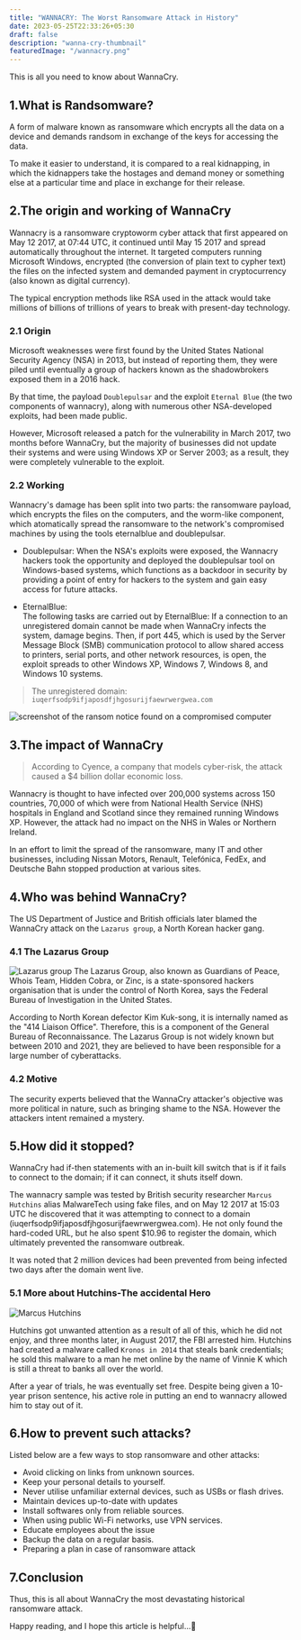 ```yaml
---
title: "WANNACRY: The Worst Ransomware Attack in History"
date: 2023-05-25T22:33:26+05:30
draft: false
description: "wanna-cry-thumbnail"
featuredImage: "/wannacry.png"
---
```

This is all you need to know about WannaCry.

<!--more-->

## 1.What is Randsomware?
A form of malware known as ransomware which encrypts all the data on a device and demands randsom in exchange of the keys for accessing the data. 

To make it easier to understand, it is compared to a real kidnapping, in which the kidnappers take the hostages and demand money or something else at a particular time and place in exchange for their release.

## 2.The origin and working of WannaCry

Wannacry is a ransomware cryptoworm cyber attack that first appeared on May 12 2017, at 07:44 UTC, it continued until May 15 2017 and spread automatically throughout the internet. It targeted computers running Microsoft Windows, encrypted (the conversion of plain text to cypher text) the files on the infected system and demanded payment in cryptocurrency (also known as digital currency). 

The typical encryption methods like RSA used in the attack would take millions of billions of trillions of years to break with present-day technology.

### 2.1 Origin
Microsoft weaknesses were first found by the United States National Security Agency (NSA) in 2013, but instead of reporting them, they were piled until eventually a group of hackers known as the shadowbrokers exposed them in a 2016 hack.

By that time, the payload `Doublepulsar` and the exploit `Eternal Blue` (the two components of wannacry), along with numerous other NSA-developed exploits, had been made public.

However, Microsoft released a patch for the vulnerability in March 2017, two months before WannaCry, but the majority of businesses did not update their systems and were using Windows XP or Server 2003; as a result, they were completely vulnerable to the exploit.

### 2.2 Working
Wannacry's damage has been split into two parts: the ransomware payload, which encrypts the files on the computers, and the worm-like component, which atomatically spread the ransomware to the network's compromised machines by using the tools eternalblue and doublepulsar.

* Doublepulsar:
When the NSA's exploits were exposed, the Wannacry hackers took the opportunity and deployed the doublepulsar tool on Windows-based systems, which functions as a backdoor in security by providing a point of entry for hackers to the system and gain easy access for future attacks.

* EternalBlue:  
The following tasks are carried out by EternalBlue:
If a connection to an unregistered domain cannot be made when WannaCry infects the system, damage begins. Then, if port 445, which is used by the Server Message Block (SMB) communication protocol to allow shared access to printers, serial ports, and other network resources, is open, the exploit spreads to other Windows XP, Windows 7, Windows 8, and Windows 10 systems.

>The unregistered domain: `iuqerfsodp9ifjaposdfjhgosurijfaewrwergwea.com`

![screenshot of the ransom notice found on a compromised computer](/wannacry-note-screenshot.png "screenshot of the ransom notice found on a compromised computer")

## 3.The impact of WannaCry
>According to Cyence, a company that models cyber-risk, the attack caused a $4 billion dollar economic loss.

Wannacry is thought to have infected over 200,000 systems across 150 countries, 70,000 of which were from National Health Service (NHS) hospitals in England and Scotland since they remained running Windows XP. However, the attack had no impact on the NHS in Wales or Northern Ireland.

In an effort to limit the spread of the ransomware, many IT and other businesses, including Nissan Motors, Renault, Telefónica, FedEx, and Deutsche Bahn stopped production at various sites.

## 4.Who was behind WannaCry?
The US Department of Justice and British officials later blamed the WannaCry attack on the `Lazarus group`, a North Korean hacker gang.

### 4.1 The Lazarus Group
![Lazarus group](/lazarus.jpg "the lazarus group")
The Lazarus Group, also known as Guardians of Peace, Whois Team, Hidden Cobra, or Zinc, is a state-sponsored hackers organisation that is under the control of North Korea, says the Federal Bureau of Investigation in the United States. 

According to North Korean defector Kim Kuk-song, it is internally named as the "414 Liaison Office". Therefore, this is a component of the General Bureau of Reconnaissance. The Lazarus Group is not widely known but between 2010 and 2021, they are believed to have been responsible for a large number of cyberattacks.

### 4.2 Motive
The security experts believed that the WannaCry attacker's objective was more political in nature, such as bringing shame to the NSA. However the attackers intent remained a mystery.

## 5.How did it stopped?
WannaCry had if-then statements with an in-built kill switch that is if it fails to connect to the domain; if it can connect, it shuts itself down.

The wannacry sample was tested by British security researcher `Marcus Hutchins` alias MalwareTech using fake files, and on May 12 2017 at 15:03 UTC he discovered that it was attempting to connect to a domain (iuqerfsodp9ifjaposdfjhgosurijfaewrwergwea.com). He not only found the hard-coded URL, but he also spent $10.96 to register the domain, which ultimately prevented the ransomware outbreak. 

It was noted that 2 million devices had been prevented from being infected two days after the domain went live. 



### 5.1 More about Hutchins-The accidental Hero
![Marcus Hutchins](/marcus_hutchins.jpg "Marcus Hutchins")

Hutchins got unwanted attention as a result of all of this, which he did not enjoy, and three months later, in August 2017, the FBI arrested him. Hutchins had created a malware called `Kronos in 2014` that steals bank credentials; he sold this malware to a man he met online by the name of Vinnie K which is still a threat to banks all over the world. 

After a year of trials, he was eventually set free. Despite being given a 10-year prison sentence, his active role in putting an end to wannacry allowed him to stay out of it.

## 6.How to prevent such attacks?
Listed below are a few ways to stop ransomware and other attacks:

- Avoid clicking on links from unknown sources.
- Keep your personal details to yourself. 
- Never utilise unfamiliar external devices, such as USBs or flash drives.
- Maintain devices up-to-date with updates
- Install softwares only from reliable sources.
- When using public Wi-Fi networks, use VPN services.
- Educate employees about the issue
- Backup the data on a regular basis.
- Preparing a plan in case of ransomware attack

## 7.Conclusion
Thus, this is all about WannaCry the most devastating historical ransomware attack.


Happy reading, and I hope this article is helpful...🐾
